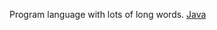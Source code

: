 Program language with lots of long words. [Java](https://en.wikipedia.org/wiki/Java_(programming_language) "Programming language")